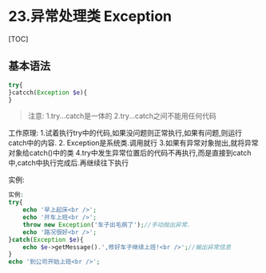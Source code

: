 # 23.异常处理类 Exception
[TOC]

## 基本语法
```php
try{
}catcch(Exception $e){
}
```
>注意:
1.try...catch是一体的
2.try...catch之间不能用任何代码

工作原理:
1.试着执行try中的代码,如果没问题则正常执行,如果有问题,则运行catch中的内容.
2. Exception是系统类.调用就行
3.如果有异常对象抛出,就将异常对象给catch()中的类
4.try中发生异常位置后的代码不再执行,而是直接到catch中,catch中执行完成后.再继续往下执行

实例:
```php
实例:
try{
	echo '早上起床<br />';
	echo '开车上班<br />';
	throw new Exception('车子出毛病了');//手动抛出异常.
	echo '路况很好<br />';
}catch(Exception $e){
	echo $e->getMessage().',修好车子继续上班!<br />';//输出异常信息
}
echo '到公司开始上班<br />';
```